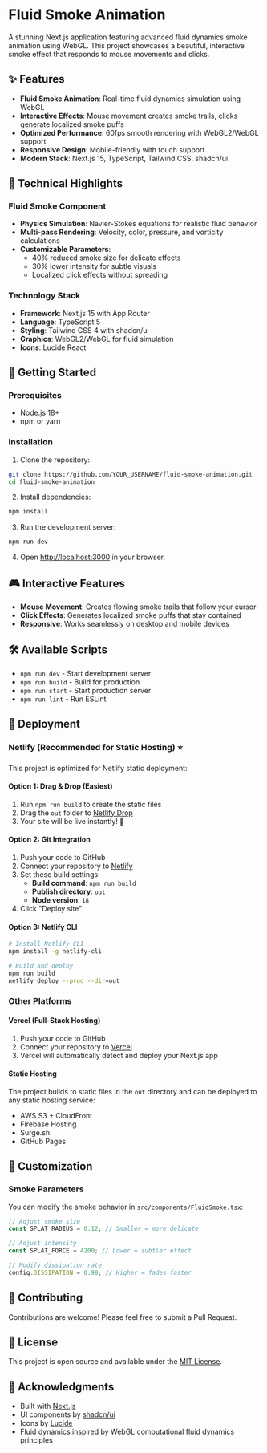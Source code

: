 # Fluid Smoke Animation

A stunning Next.js application featuring advanced fluid dynamics smoke animation using WebGL. This project showcases a beautiful, interactive smoke effect that responds to mouse movements and clicks.

## ✨ Features

- **Fluid Smoke Animation**: Real-time fluid dynamics simulation using WebGL
- **Interactive Effects**: Mouse movement creates smoke trails, clicks generate localized smoke puffs
- **Optimized Performance**: 60fps smooth rendering with WebGL2/WebGL support
- **Responsive Design**: Mobile-friendly with touch support
- **Modern Stack**: Next.js 15, TypeScript, Tailwind CSS, shadcn/ui

## 🎨 Technical Highlights

### Fluid Smoke Component
- **Physics Simulation**: Navier-Stokes equations for realistic fluid behavior
- **Multi-pass Rendering**: Velocity, color, pressure, and vorticity calculations
- **Customizable Parameters**:
  - 40% reduced smoke size for delicate effects
  - 30% lower intensity for subtle visuals
  - Localized click effects without spreading

### Technology Stack
- **Framework**: Next.js 15 with App Router
- **Language**: TypeScript 5
- **Styling**: Tailwind CSS 4 with shadcn/ui
- **Graphics**: WebGL2/WebGL for fluid simulation
- **Icons**: Lucide React

## 🚀 Getting Started

### Prerequisites
- Node.js 18+ 
- npm or yarn

### Installation

1. Clone the repository:
```bash
git clone https://github.com/YOUR_USERNAME/fluid-smoke-animation.git
cd fluid-smoke-animation
```

2. Install dependencies:
```bash
npm install
```

3. Run the development server:
```bash
npm run dev
```

4. Open [http://localhost:3000](http://localhost:3000) in your browser.

## 🎮 Interactive Features

- **Mouse Movement**: Creates flowing smoke trails that follow your cursor
- **Click Effects**: Generates localized smoke puffs that stay contained
- **Responsive**: Works seamlessly on desktop and mobile devices

## 🛠️ Available Scripts

- `npm run dev` - Start development server
- `npm run build` - Build for production
- `npm run start` - Start production server
- `npm run lint` - Run ESLint

## 📱 Deployment

### Netlify (Recommended for Static Hosting) ⭐

This project is optimized for Netlify static deployment:

#### Option 1: Drag & Drop (Easiest)
1. Run `npm run build` to create the static files
2. Drag the `out` folder to [Netlify Drop](https://app.netlify.com/drop)
3. Your site will be live instantly! 🎉

#### Option 2: Git Integration
1. Push your code to GitHub
2. Connect your repository to [Netlify](https://netlify.com)
3. Set these build settings:
   - **Build command**: `npm run build`
   - **Publish directory**: `out`
   - **Node version**: `18`
4. Click "Deploy site"

#### Option 3: Netlify CLI
```bash
# Install Netlify CLI
npm install -g netlify-cli

# Build and deploy
npm run build
netlify deploy --prod --dir=out
```

### Other Platforms

#### Vercel (Full-Stack Hosting)
1. Push your code to GitHub
2. Connect your repository to [Vercel](https://vercel.com)
3. Vercel will automatically detect and deploy your Next.js app

#### Static Hosting
The project builds to static files in the `out` directory and can be deployed to any static hosting service:
- AWS S3 + CloudFront
- Firebase Hosting
- Surge.sh
- GitHub Pages

## 🎯 Customization

### Smoke Parameters
You can modify the smoke behavior in `src/components/FluidSmoke.tsx`:

```typescript
// Adjust smoke size
const SPLAT_RADIUS = 0.12; // Smaller = more delicate

// Adjust intensity
const SPLAT_FORCE = 4200; // Lower = subtler effect

// Modify dissipation rate
config.DISSIPATION = 0.98; // Higher = fades faster
```

## 🤝 Contributing

Contributions are welcome! Please feel free to submit a Pull Request.

## 📄 License

This project is open source and available under the [MIT License](LICENSE).

## 🙏 Acknowledgments

- Built with [Next.js](https://nextjs.org/)
- UI components by [shadcn/ui](https://ui.shadcn.com/)
- Icons by [Lucide](https://lucide.dev/)
- Fluid dynamics inspired by WebGL computational fluid dynamics principles